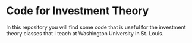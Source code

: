 # Code for Investment Theory

In this repository you will find some code that is useful for the investment theory classes that I teach at Washington University in St. Louis.

